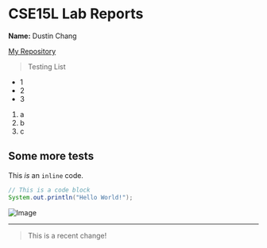# CSE15L Lab Reports
**Name:** Dustin Chang

[My Repository](https://github.com/dfchang149/cse15l-lab-reports)

> Testing List
* 1
* 2
* 3


1) a
2) b
3) c

## Some more tests

This *is* an `inline` code.

```Java
// This is a code block
System.out.println("Hello World!");
```

![Image](https://image.chitra.live/api/v1/wps/cfbae39/c170971a-89d8-4075-9007-72c0bb5f5013/4/java-580x358.png)

---

>This is a recent change!